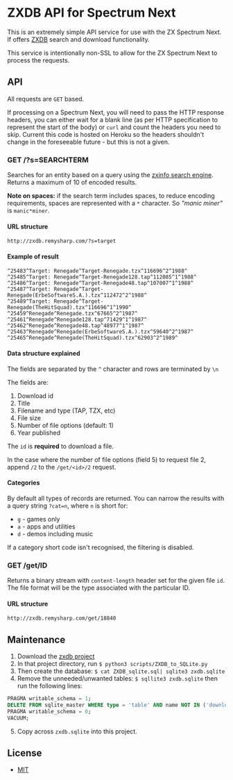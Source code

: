# ZXDB API for Spectrum Next

This is an extremely simple API service for use with the ZX Spectrum Next. If offers [ZXDB](https://spectrumcomputing.co.uk/) search and download functionality.

This service is intentionally non-SSL to allow for the ZX Spectrum Next to process the requests.

## API

All requests are `GET` based.

If processing on a Spectrum Next, you will need to pass the HTTP response headers, you can either wait for a blank line (as per HTTP specification to represent the start of the body) or `curl` and count the headers you need to skip. Current this code is hosted on Heroku so the headers shouldn't change in the foreseeable future - but this is not a given.

### GET /?s=SEARCHTERM

Searches for an entity based on a query using the [zxinfo search engine](https://api.zxinfo.dk/v3). Returns a maximum of 10 of encoded results.

**Note on spaces:** if the search term includes spaces, to reduce encoding requirements, spaces are represented with a `*` character. So _"manic miner"_ is `manic*miner`.

#### URL structure

`http://zxdb.remysharp.com/?s=target`

#### Example of result

```text
^25483^Target: Renegade^Target-Renegade.tzx^116696^2^1988^
^25485^Target: Renegade^Target-Renegade128.tap^112085^1^1988^
^25486^Target: Renegade^Target-Renegade48.tap^107007^1^1988^
^25487^Target: Renegade^Target-Renegade(ErbeSoftwareS.A.).tzx^112472^2^1988^
^25489^Target: Renegade^Target-Renegade(TheHitSquad).tzx^116696^1^1990^
^25459^Renegade^Renegade.tzx^67665^2^1987^
^25461^Renegade^Renegade128.tap^71429^1^1987^
^25462^Renegade^Renegade48.tap^48977^1^1987^
^25463^Renegade^Renegade(ErbeSoftwareS.A.).tzx^59640^2^1987^
^25465^Renegade^Renegade(TheHitSquad).tzx^62903^2^1989^
```

#### Data structure explained

The fields are separated by the `^` character and rows are terminated by `\n`

The fields are:

1.  Download id
2.  Title
3.  Filename and type (TAP, TZX, etc)
4.  File size
5.  Number of file options (default: 1)
6.  Year published

The `id` is **required** to download a file.

In the case where the number of file options (field 5) to request file 2, append `/2` to the `/get/<id>/2` request.

#### Categories

By default all types of records are returned. You can narrow the results with a query string `?cat=n`, where `n` is short for:

*   `g` - games only
*   `a` - apps and utilities
*   `d` - demos including music

If a category short code isn't recognised, the filtering is disabled.

### GET /get/ID

Returns a binary stream with `content-length` header set for the given file `id`. The file format will be the type associated with the particular ID.

#### URL structure

```
http://zxdb.remysharp.com/get/18840
```

## Maintenance

1. Download the [zxdb project](https://github.com/zxdb/ZXDB)
2. In that project directory, run `$ python3 scripts/ZXDB_to_SQLite.py`
3. Then create the database: `$ cat ZXDB_sqlite.sql| sqlite3 zxdb.sqlite`
4. Remove the unneeded/unwanted tables: `$ sqllite3 zxdb.sqlite` then run the following lines:

```sql
PRAGMA writable_schema = 1;
DELETE FROM sqlite_master WHERE type = 'table' AND name NOT IN ('downloads', 'entries');
PRAGMA writable_schema = 0;
VACUUM;
```

5. Copy across `zxdb.sqlite` into this project.

## License

- [MIT](https://rem.mit-license.org/)
